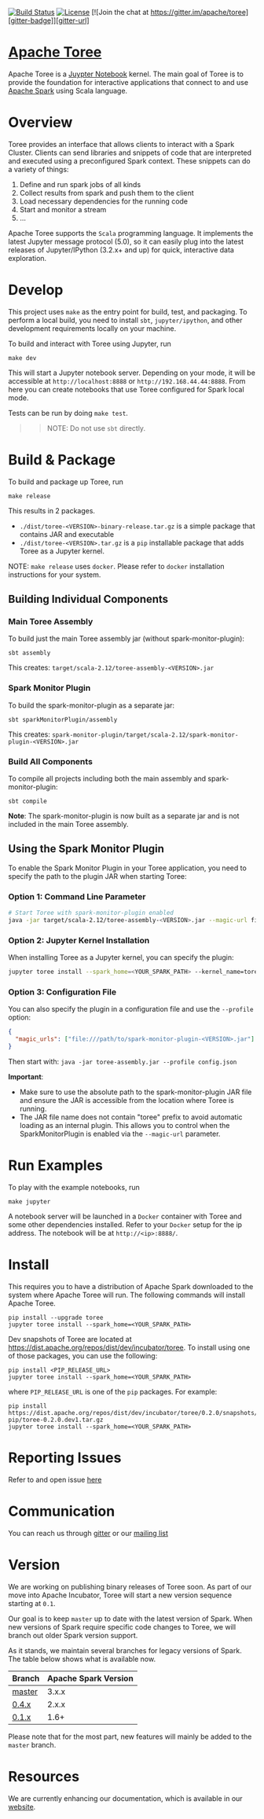 <!--
    Licensed to the Apache Software Foundation (ASF) under one
    or more contributor license agreements.  See the NOTICE file
    distributed with this work for additional information
    regarding copyright ownership.  The ASF licenses this file
    to you under the Apache License, Version 2.0 (the
    "License"); you may not use this file except in compliance
    with the License.  You may obtain a copy of the License at

      http://www.apache.org/licenses/LICENSE-2.0

    Unless required by applicable law or agreed to in writing,
    software distributed under the License is distributed on an
    "AS IS" BASIS, WITHOUT WARRANTIES OR CONDITIONS OF ANY
    KIND, either express or implied.  See the License for the
    specific language governing permissions and limitations
    under the License.
-->

[![Build Status][build-badge]][build-url]
[![License][license-badge]][license-url]
[![Join the chat at https://gitter.im/apache/toree][gitter-badge]][gitter-url]
<!--
[![Binder](http://mybinder.org/badge.svg)](http://mybinder.org/repo/apache/incubator-toree)
-->

[Apache Toree][website]
============
Apache Toree is a [Juypter Notebook](https://jupyter.org/) kernel. The main goal of Toree is to provide the foundation for
interactive applications that connect to and use [Apache Spark][1] using Scala language.

Overview
========
Toree provides an interface that allows clients to interact with a Spark Cluster. Clients can send libraries and
snippets of code that are interpreted and executed using a preconfigured Spark context.
These snippets can do a variety of things:
 1. Define and run spark jobs of all kinds
 2. Collect results from spark and push them to the client
 3. Load necessary dependencies for the running code
 4. Start and monitor a stream
 5. ...

Apache Toree supports the `Scala` programming language. It implements the latest Jupyter message protocol (5.0),
so it can easily plug into the latest releases of Jupyter/IPython (3.2.x+ and up) for quick, interactive data exploration.

<!--
Try It
======
A version of Toree is deployed as part of the [Try Jupyter!][try-jupyter] site. Select `Apache Toree - Scala` under
the `New` dropdown. Note that this version only supports `Scala`.
-->

Develop
=======
This project uses `make` as the entry point for build, test, and packaging. To perform a local build, you need to
install `sbt`, `jupyter/ipython`, and other development requirements locally on your machine.

To build and interact with Toree using Jupyter, run
```
make dev
```

This will start a Jupyter notebook server. Depending on your mode, it will be accessible at `http://localhost:8888` or `http://192.168.44.44:8888`. From here you can create notebooks that use Toree configured for Spark local mode.

Tests can be run by doing `make test`.

>> NOTE: Do not use `sbt` directly.

Build & Package
===============
To build and package up Toree, run
```
make release
```

This results in 2 packages.

- `./dist/toree-<VERSION>-binary-release.tar.gz` is a simple package that contains JAR and executable
- `./dist/toree-<VERSION>.tar.gz` is a `pip` installable package that adds Toree as a Jupyter kernel.

NOTE: `make release` uses `docker`. Please refer to `docker` installation instructions for your system.

## Building Individual Components

### Main Toree Assembly
To build just the main Toree assembly jar (without spark-monitor-plugin):
```
sbt assembly
```
This creates: `target/scala-2.12/toree-assembly-<VERSION>.jar`

### Spark Monitor Plugin
To build the spark-monitor-plugin as a separate jar:
```
sbt sparkMonitorPlugin/assembly
```
This creates: `spark-monitor-plugin/target/scala-2.12/spark-monitor-plugin-<VERSION>.jar`

### Build All Components
To compile all projects including both the main assembly and spark-monitor-plugin:
```
sbt compile
```

**Note**: The spark-monitor-plugin is now built as a separate jar and is not included in the main Toree assembly.

## Using the Spark Monitor Plugin

To enable the Spark Monitor Plugin in your Toree application, you need to specify the path to the plugin JAR when starting Toree:

### Option 1: Command Line Parameter
```bash
# Start Toree with spark-monitor-plugin enabled
java -jar target/scala-2.12/toree-assembly-<VERSION>.jar --magic-url file:///path/to/spark-monitor-plugin/target/scala-2.12/spark-monitor-plugin-<VERSION>.jar [other-options]
```

### Option 2: Jupyter Kernel Installation
When installing Toree as a Jupyter kernel, you can specify the plugin:
```bash
jupyter toree install --spark_home=<YOUR_SPARK_PATH> --kernel_name=toree_with_monitor --toree_opts="--magic-url file:///path/to/spark-monitor-plugin-<VERSION>.jar"
```

### Option 3: Configuration File
You can also specify the plugin in a configuration file and use the `--profile` option:
```json
{
  "magic_urls": ["file:///path/to/spark-monitor-plugin-<VERSION>.jar"]
}
```
Then start with: `java -jar toree-assembly.jar --profile config.json`

**Important**:
- Make sure to use the absolute path to the spark-monitor-plugin JAR file and ensure the JAR is accessible from the location where Toree is running.
- The JAR file name does not contain "toree" prefix to avoid automatic loading as an internal plugin. This allows you to control when the SparkMonitorPlugin is enabled via the `--magic-url` parameter.

Run Examples
============
To play with the example notebooks, run
```
make jupyter
```

A notebook server will be launched in a `Docker` container with Toree and some other dependencies installed.
Refer to your `Docker` setup for the ip address. The notebook will be at `http://<ip>:8888/`.

Install
=======
This requires you to have a distribution of Apache Spark downloaded to the system where Apache Toree will run. The following commands will install Apache Toree.
```
pip install --upgrade toree
jupyter toree install --spark_home=<YOUR_SPARK_PATH>
```
Dev snapshots of Toree are located at https://dist.apache.org/repos/dist/dev/incubator/toree. To install using one
of those packages, you can use the following:
```
pip install <PIP_RELEASE_URL>
jupyter toree install --spark_home=<YOUR_SPARK_PATH>
```
where `PIP_RELEASE_URL` is one of the `pip` packages. For example:

```
pip install https://dist.apache.org/repos/dist/dev/incubator/toree/0.2.0/snapshots/dev1/toree-pip/toree-0.2.0.dev1.tar.gz
jupyter toree install --spark_home=<YOUR_SPARK_PATH>
```

Reporting Issues
================
Refer to and open issue [here][issues]

Communication
=============
You can reach us through [gitter][gitter-url] or our [mailing list][mail-list]

Version
=======
We are working on publishing binary releases of Toree soon. As part of our move into Apache Incubator, Toree will start a new version sequence starting at `0.1`.

Our goal is to keep `master` up to date with the latest version of Spark. When new versions of Spark require specific code changes to Toree, we will branch out older Spark version support.

As it stands, we maintain several branches for legacy versions of Spark. The table below shows what is available now.

Branch                       | Apache Spark Version
---------------------------- | --------------------
[master][master]             | 3.x.x
[0.4.x][0.4.x]               | 2.x.x
[0.1.x][0.1.x]               | 1.6+

Please note that for the most part, new features will mainly be added to the `master` branch.

Resources
=========

We are currently enhancing our documentation, which is available in our [website][documentation].

[1]: https://spark.apache.org/

[website]: https://toree.apache.org
[documentation]: https://toree.apache.org/docs/current/user/quick-start/
[issues]: https://issues.apache.org/jira/browse/TOREE
[build-badge]: https://github.com/apache/incubator-toree/actions/workflows/build.yml/badge.svg
[build-url]: https://github.com/apache/incubator-toree/actions/workflows/build.yml
[license-badge]: https://img.shields.io/badge/License-Apache%202-blue.svg?style=flat
[license-url]: LICENSE
[gitter-badge]: https://badges.gitter.im/Join%20Chat.svg
[gitter-url]: https://gitter.im/apache/toree
[try-jupyter]: https://try.jupyter.org
[mail-list]: mailto:dev@toree.apache.org

[master]: https://github.com/apache/incubator-toree
[0.1.x]: https://github.com/apache/incubator-toree/tree/0.1.x
[0.4.x]: https://github.com/apache/incubator-toree/tree/0.4.x

